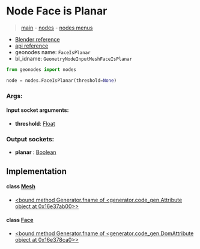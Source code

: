 # Node Face is Planar

> [main](../structure.md) - [nodes](nodes.md) - [nodes menus](nodes_menus.md)

- [Blender reference](https://docs.blender.org/manual/en/latest/modeling/geometry_nodes/mesh/face_is_planar.html)
- [api reference](https://docs.blender.org/api/current/bpy.types.GeometryNodeInputMeshFaceIsPlanar.html)
- geonodes name: `FaceIsPlanar`
- bl_idname: `GeometryNodeInputMeshFaceIsPlanar`

```python
from geonodes import nodes

node = nodes.FaceIsPlanar(threshold=None)
```

### Args:

#### Input socket arguments:

- **threshold**: [Float](Float.md)

### Output sockets:

- **planar** : [Boolean](Boolean.md)

## Implementation

#### class [Mesh](Mesh.md)

 - [<bound method Generator.fname of <generator.code_gen.Attribute object at 0x16e37ab00>>](Mesh.md#face_is_planar)
#### class [Face](Face.md)

 - [<bound method Generator.fname of <generator.code_gen.DomAttribute object at 0x16e378ca0>>](Face.md#is_planar)

